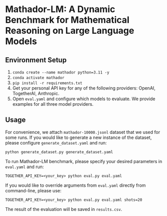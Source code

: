 # Mathador-LM: A Dynamic Benchmark for Mathematical Reasoning on Large Language Models

## Environment Setup
1. ```conda create --name mathador python=3.11 -y```
2. ```conda activate mathador```
3. ```pip install -r requirements.txt```
4. Get your personal API key for any of the following providers: OpenAI, TogetherAI, Anthropic.
5. Open `eval.yaml` and configure which models to evaluate. We provide examples for all three model providers.

## Usage

For convenience, we attach `mathador-10000.jsonl` dataset that we used for some runs.
If you would like to generate a new instance of the dataset, please configure `generate_dataset.yaml` and run:
```
python generate_dataset.py generate_dataset.yaml
```

To run Mathador-LM benchmark, please specify your desired parameters in `eval.yaml` and run:
```
TOGETHER_API_KEY=<your_key> python eval.py eval.yaml
```

If you would like to override arguments from `eval.yaml` directly from command-line, please use:
```
TOGETHER_API_KEY=<your_key> python eval.py eval.yaml shots=20
```

The result of the evaluation will be saved in `results.csv`.
